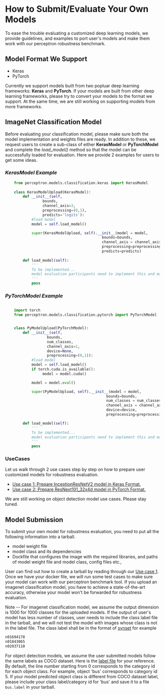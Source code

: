 # How to Submit/Evaluate Your Own Models
To ease the trouble evaluating a customized deep learning models, we provide guidelines, and examples to port user's models and make them work with our perceptron robustness benchmark.

## Model Format We Support

 - Keras
 - PyTorch
 
Currently we support models built from two popluar deep learning frameworks: **Keras** and **PyTorch**.  If your models are built from other deep learning frameworks, please try to convert your models to the format we support. At the same time, we are still working on supporting models from more frameworks. 


## ImageNet Classification Model
Before evaluating your classification model, please make sure both the model implementation and weights files are ready.  In addition to these, we request users to create a sub-class of either **KerasModel** or **PyTorchModel** and complete the *load_model()* method so that the model can be successfully loaded for evaluation.  Here we provide 2 examples for users to get some ideas.

### ***KerasModel Example***
```python
    from perceptron.models.classification.keras import KerasModel
    
    class KerasModelUpload(KerasModel):
        def __init__(self,
                 bounds,
                 channel_axis=3,
                 preprocessing=(0,1),
                 predicts='logits'):
            #load model
            model = self.load_model()

            super(KerasModelUpload, self).__init__(model = model,
                                            bounds=bounds,
                                            channel_axis = channel_axis,
                                            preprocessing=preprocessing,
                                            predicts=predicts) 
                                           
        def load_model(self):
            '''
            To be implemented...
            model evaluation participants need to implement this and make sure a keras model can be loaded and fully-functional
            '''
            pass
```

### ***PyTorchModel Example***

```python 

    import torch
    from perceptron.models.classification.pytorch import PyTorchModel


    class PyModelUpload(PyTorchModel):
        def __init__(self,
                   bounds,
                   num_classes,
                   channel_axis=1,
                   device=None,
                   preprocessing=(0,1)):
            #load model
            model = self.load_model()
            if torch.cuda.is_available():
                 model = model.cuda()

            model = model.eval()

            super(PyModelUpload, self).__init__(model = model,
                                              bounds=bounds,
                                              num_classes = num_classes,
                                              channel_axis = channel_axis,
                                              device=device,
                                              preprocessing=preprocessing)

        def load_model(self):
            '''
            To be implemented...
            model evaluation participants need to implement this and make sure a pytorch model can be loaded and fully-functional
            '''
            pass
```

### UseCases

Let us walk through 2 use cases step by step on how to prepare user customized models for robustness evaluation.



- [Use case 1:  Prepare InceptionResNetV2 model in Keras Format. ](usecase_kerasmodel.md)
- [Use case 2: Prepare ResNext101_32x4d model in PyTorch Format.](usecase_pytorchmodel.md)

We are still working on object detection model use cases. Please stay tuned.  

## Model Submission
To submit your own model for robustness evaluation, you need to put all the following information into a tarball.

- model weight file
- model class and its dependencies
- Dockfile that configures the image with the required libraries, and paths of model weight file and model class, config files etc.,

User can find out how to create a tarball by reading through our [Use case 1](usecase_kerasmodel.md). Once we have your docker file, we will run some test cases to make sure your model can work with our perceptron benchmark tool. If you upload an imagenet classification model, you have to achieve a state-of-the-art accuracy, otherwise your model won't be forwarded for robustness evaluation.


Note -- For imagenet classification model, we assume the output dimension is 1000 for 1000 classes for the uploaded models. If the output of user's model has less number of classes, user needs to include the class label file in the tarball, and we will not test the model with images whose class is not in the label file. The class label shall be in the format of [synset](https://github.com/tensorflow/models/blob/master/research/slim/datasets/imagenet_lsvrc_2015_synsets.tx) for example 
```bash
n01694178
n01843065
n02037110 
```

For object detection models, we assume the user submitted models follow the same labels as COCO dataset. Here is the [label file](./perceptron/zoo/yolov3/model_data/coco_classes.txt) for your reference. By default, the line number starting from 0 corresponds to the category id for each object class. For example, object 'bus' corresponds to category id 5. If your model predicted object class is different from COCO dataset label, please include your class label/category id  for 'bus' and save it to a file `bus.label` in your tarball. 

